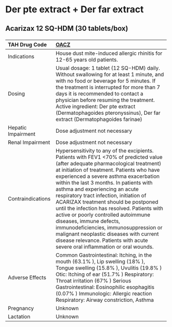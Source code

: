 # Der pte extract + Der far extract

## Acarizax 12 SQ-HDM (30 tablets/box)

##### 

| TAH Drug Code      | [OACZ](https://www.tahsda.org.tw/drugs/hissearch.php?drug_code=OACZ)                                                                                                                                                                                                                                                                                                                                                                                                                                                                                                                                                                                                       |
|:-------------------|:---------------------------------------------------------------------------------------------------------------------------------------------------------------------------------------------------------------------------------------------------------------------------------------------------------------------------------------------------------------------------------------------------------------------------------------------------------------------------------------------------------------------------------------------------------------------------------------------------------------------------------------------------------------------------|
| Indications        | House dust mite-induced allergic rhinitis for 12-65 years old patients.                                                                                                                                                                                                                                                                                                                                                                                                                                                                                                                                                                                                    |
| Dosing             | Usual dosage: 1 tablet (12 SQ-HDM) daily. Without swallowing for at least 1 minute, and with no food or beverage for 5 minutes. If the treatment is interrupted for more than 7 days it is recommended to contact a physician before resuming the treatment. Active ingredient: Der pte extract (Dermatophagoides pteronyssinus), Der far extract (Dermatophagoides farinae)                                                                                                                                                                                                                                                                                               |
| Hepatic Impairment | Dose adjustment not necessary                                                                                                                                                                                                                                                                                                                                                                                                                                                                                                                                                                                                                                              |
| Renal Impairment   | Dose adjustment not necessary                                                                                                                                                                                                                                                                                                                                                                                                                                                                                                                                                                                                                                              |
| Contraindications  | Hypersensitivity to any of the excipients. Patients with FEV1 <70% of predicted value (after adequate pharmacological treatment) at initiation of treatment. Patients who have experienced a severe asthma exacerbation within the last 3 months. In patients with asthma and experiencing an acute respiratory tract infection, initiation of ACARIZAX treatment should be postponed until the infection has resolved. Patients with active or poorly controlled autoimmune diseases, immune defects, immunodeficiencies, immunosuppression or malignant neoplastic diseases with current disease relevance. Patients with acute severe oral inflammation or oral wounds. |
| Adverse Effects    | Common Gastrointestinal: Itching, in the mouth (63.1% ), Lip swelling (18% ), Tongue swelling (15.8% ), Uvulitis (19.8% ) Otic: Itching of ear (51.7% ) Respiratory: Throat irritation (67% ) Serious Gastrointestinal: Eosinophilic esophagitis (0.07% ) Immunologic: Allergic reaction Respiratory: Airway constriction, Asthma                                                                                                                                                                                                                                                                                                                                          |
| Pregnancy          | Unknown                                                                                                                                                                                                                                                                                                                                                                                                                                                                                                                                                                                                                                                                    |
| Lactation          | Unknown                                                                                                                                                                                                                                                                                                                                                                                                                                                                                                                                                                                                                                                                    |

